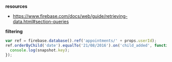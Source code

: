 **resources**

* https://www.firebase.com/docs/web/guide/retrieving-data.html#section-queries

**filtering**

```javascript
var ref = firebase.database().ref('appointments/' + props.userId);
ref.orderByChild('date').equalTo('21/08/2016').on('child_added', function(snapshot) {
  console.log(snapshot.key);
});
```
